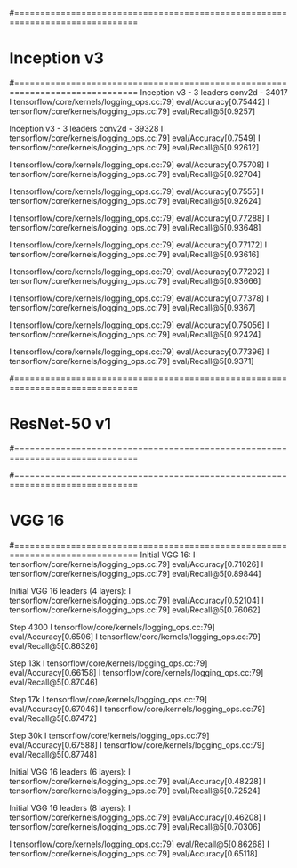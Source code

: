 #==============================================================================
# Inception v3
#==============================================================================
Inception v3 - 3 leaders conv2d - 34017
I tensorflow/core/kernels/logging_ops.cc:79] eval/Accuracy[0.75442]
I tensorflow/core/kernels/logging_ops.cc:79] eval/Recall@5[0.9257]

Inception v3 - 3 leaders conv2d - 39328
I tensorflow/core/kernels/logging_ops.cc:79] eval/Accuracy[0.7549]
I tensorflow/core/kernels/logging_ops.cc:79] eval/Recall@5[0.92612]

I tensorflow/core/kernels/logging_ops.cc:79] eval/Accuracy[0.75708]
I tensorflow/core/kernels/logging_ops.cc:79] eval/Recall@5[0.92704]

I tensorflow/core/kernels/logging_ops.cc:79] eval/Accuracy[0.7555]
I tensorflow/core/kernels/logging_ops.cc:79] eval/Recall@5[0.92624]


I tensorflow/core/kernels/logging_ops.cc:79] eval/Accuracy[0.77288]
I tensorflow/core/kernels/logging_ops.cc:79] eval/Recall@5[0.93648]

I tensorflow/core/kernels/logging_ops.cc:79] eval/Accuracy[0.77172]
I tensorflow/core/kernels/logging_ops.cc:79] eval/Recall@5[0.93616]

I tensorflow/core/kernels/logging_ops.cc:79] eval/Accuracy[0.77202]
I tensorflow/core/kernels/logging_ops.cc:79] eval/Recall@5[0.93666]

I tensorflow/core/kernels/logging_ops.cc:79] eval/Accuracy[0.77378]
I tensorflow/core/kernels/logging_ops.cc:79] eval/Recall@5[0.9367]

I tensorflow/core/kernels/logging_ops.cc:79] eval/Accuracy[0.75056]
I tensorflow/core/kernels/logging_ops.cc:79] eval/Recall@5[0.92424]

I tensorflow/core/kernels/logging_ops.cc:79] eval/Accuracy[0.77396]
I tensorflow/core/kernels/logging_ops.cc:79] eval/Recall@5[0.9371]

#==============================================================================
# ResNet-50 v1
#==============================================================================

#==============================================================================
# VGG 16
#==============================================================================
Initial VGG 16:
I tensorflow/core/kernels/logging_ops.cc:79] eval/Accuracy[0.71026]
I tensorflow/core/kernels/logging_ops.cc:79] eval/Recall@5[0.89844]

Initial VGG 16 leaders (4 layers):
I tensorflow/core/kernels/logging_ops.cc:79] eval/Accuracy[0.52104]
I tensorflow/core/kernels/logging_ops.cc:79] eval/Recall@5[0.76062]

Step 4300
I tensorflow/core/kernels/logging_ops.cc:79] eval/Accuracy[0.6506]
I tensorflow/core/kernels/logging_ops.cc:79] eval/Recall@5[0.86326]

Step 13k
I tensorflow/core/kernels/logging_ops.cc:79] eval/Accuracy[0.66158]
I tensorflow/core/kernels/logging_ops.cc:79] eval/Recall@5[0.87046]

Step 17k
I tensorflow/core/kernels/logging_ops.cc:79] eval/Accuracy[0.67046]
I tensorflow/core/kernels/logging_ops.cc:79] eval/Recall@5[0.87472]


Step 30k
I tensorflow/core/kernels/logging_ops.cc:79] eval/Accuracy[0.67588]
I tensorflow/core/kernels/logging_ops.cc:79] eval/Recall@5[0.87748]



Initial VGG 16 leaders (6 layers):
I tensorflow/core/kernels/logging_ops.cc:79] eval/Accuracy[0.48228]
I tensorflow/core/kernels/logging_ops.cc:79] eval/Recall@5[0.72524]

Initial VGG 16 leaders (8 layers):
I tensorflow/core/kernels/logging_ops.cc:79] eval/Accuracy[0.46208]
I tensorflow/core/kernels/logging_ops.cc:79] eval/Recall@5[0.70306]



I tensorflow/core/kernels/logging_ops.cc:79] eval/Recall@5[0.86268]
I tensorflow/core/kernels/logging_ops.cc:79] eval/Accuracy[0.65118]
